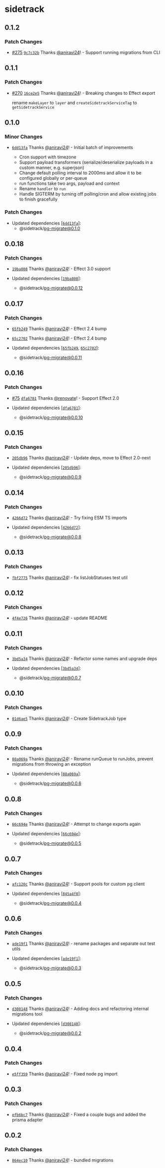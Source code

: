 # sidetrack

## 0.1.2

### Patch Changes

- [#275](https://github.com/sidetracklabs/sidetrack/pull/275) [`9c7c32b`](https://github.com/sidetracklabs/sidetrack/commit/9c7c32b8a9e64b7dae063407cb313576831c3f66) Thanks [@aniravi24](https://github.com/aniravi24)! - Support running migrations from CLI

## 0.1.1

### Patch Changes

- [#270](https://github.com/sidetracklabs/sidetrack/pull/270) [`16ce2e5`](https://github.com/sidetracklabs/sidetrack/commit/16ce2e55caa2fc071151903ecab0053bd70a253f) Thanks [@aniravi24](https://github.com/aniravi24)! - Breaking changes to Effect export

  rename `makeLayer` to `layer` and `createSidetrackServiceTag` to `getSidetrackService`

## 0.1.0

### Minor Changes

- [`6dd13fa`](https://github.com/sidetracklabs/sidetrack/commit/6dd13fab5c424f41d289e4b8065eaac3918e72ef) Thanks [@aniravi24](https://github.com/aniravi24)! - Initial batch of improvements

  - Cron support with timezone
  - Support payload transformers (serialize/deserialize payloads in a custom manner, e.g. superjson)
  - Change default polling interval to 2000ms and allow it to be configured globally or per-queue
  - run functions take two args, payload and context
  - Rename `handler` to `run`
  - Handle SIGTERM by turning off polling/cron and allow existing jobs to finish gracefully

### Patch Changes

- Updated dependencies [[`6dd13fa`](https://github.com/sidetracklabs/sidetrack/commit/6dd13fab5c424f41d289e4b8065eaac3918e72ef)]:
  - @sidetrack/pg-migrate@0.1.0

## 0.0.18

### Patch Changes

- [`19ba808`](https://github.com/sidetracklabs/sidetrack/commit/19ba8080bce6e758b3e8d53423a5d15c5eb0b25d) Thanks [@aniravi24](https://github.com/aniravi24)! - Effect 3.0 support

- Updated dependencies [[`19ba808`](https://github.com/sidetracklabs/sidetrack/commit/19ba8080bce6e758b3e8d53423a5d15c5eb0b25d)]:
  - @sidetrack/pg-migrate@0.0.12

## 0.0.17

### Patch Changes

- [`65fb249`](https://github.com/sidetracklabs/sidetrack/commit/65fb249719532a2ddcb207e41ee3ce5935db45ff) Thanks [@aniravi24](https://github.com/aniravi24)! - Effect 2.4 bump

- [`65c2702`](https://github.com/sidetracklabs/sidetrack/commit/65c270210c5871291d730c3e233d9ef0af908305) Thanks [@aniravi24](https://github.com/aniravi24)! - Effect 2.4 bump

- Updated dependencies [[`65fb249`](https://github.com/sidetracklabs/sidetrack/commit/65fb249719532a2ddcb207e41ee3ce5935db45ff), [`65c2702`](https://github.com/sidetracklabs/sidetrack/commit/65c270210c5871291d730c3e233d9ef0af908305)]:
  - @sidetrack/pg-migrate@0.0.11

## 0.0.16

### Patch Changes

- [#75](https://github.com/sidetracklabs/sidetrack/pull/75) [`dfa6781`](https://github.com/sidetracklabs/sidetrack/commit/dfa6781cf35ac0bf4e91d2536d1ccc4eb67b2ac7) Thanks [@renovate](https://github.com/apps/renovate)! - Support Effect 2.0

- Updated dependencies [[`dfa6781`](https://github.com/sidetracklabs/sidetrack/commit/dfa6781cf35ac0bf4e91d2536d1ccc4eb67b2ac7)]:
  - @sidetrack/pg-migrate@0.0.10

## 0.0.15

### Patch Changes

- [`205db96`](https://github.com/sidetracklabs/sidetrack/commit/205db965de7b860a60b4148fd12dc3b14ee912a4) Thanks [@aniravi24](https://github.com/aniravi24)! - Update deps, move to Effect 2.0-next

- Updated dependencies [[`205db96`](https://github.com/sidetracklabs/sidetrack/commit/205db965de7b860a60b4148fd12dc3b14ee912a4)]:
  - @sidetrack/pg-migrate@0.0.9

## 0.0.14

### Patch Changes

- [`4266d72`](https://github.com/sidetracklabs/sidetrack/commit/4266d72142f296edcefd19be30c2ce28a8839f82) Thanks [@aniravi24](https://github.com/aniravi24)! - Try fixing ESM TS imports

- Updated dependencies [[`4266d72`](https://github.com/sidetracklabs/sidetrack/commit/4266d72142f296edcefd19be30c2ce28a8839f82)]:
  - @sidetrack/pg-migrate@0.0.8

## 0.0.13

### Patch Changes

- [`fbf2775`](https://github.com/sidetracklabs/sidetrack/commit/fbf2775ac3da0ae7d2449140cb222efdb7b90577) Thanks [@aniravi24](https://github.com/aniravi24)! - fix listJobStatuses test util

## 0.0.12

### Patch Changes

- [`4f4e726`](https://github.com/sidetracklabs/sidetrack/commit/4f4e726f31d859b8b947afd1e2c0cc28e7d42bef) Thanks [@aniravi24](https://github.com/aniravi24)! - update README

## 0.0.11

### Patch Changes

- [`3bd5a34`](https://github.com/sidetracklabs/sidetrack/commit/3bd5a348e12814fcaaff4742a78508067aae1810) Thanks [@aniravi24](https://github.com/aniravi24)! - Refactor some names and upgrade deps

- Updated dependencies [[`3bd5a34`](https://github.com/sidetracklabs/sidetrack/commit/3bd5a348e12814fcaaff4742a78508067aae1810)]:
  - @sidetrack/pg-migrate@0.0.7

## 0.0.10

### Patch Changes

- [`01d6ae5`](https://github.com/sidetracklabs/sidetrack/commit/01d6ae5c23d20e055cee9f36b9d0c60f2f13ae83) Thanks [@aniravi24](https://github.com/aniravi24)! - Create SidetrackJob type

## 0.0.9

### Patch Changes

- [`08a069a`](https://github.com/sidetracklabs/sidetrack/commit/08a069a9a7859c5631f6e0eefe43ebeaa8115ca5) Thanks [@aniravi24](https://github.com/aniravi24)! - Rename runQueue to runJobs, prevent migrations from throwing an exception

- Updated dependencies [[`08a069a`](https://github.com/sidetracklabs/sidetrack/commit/08a069a9a7859c5631f6e0eefe43ebeaa8115ca5)]:
  - @sidetrack/pg-migrate@0.0.6

## 0.0.8

### Patch Changes

- [`66c694e`](https://github.com/sidetracklabs/sidetrack/commit/66c694e012c20eda2bc94c35292606d6ed534e1a) Thanks [@aniravi24](https://github.com/aniravi24)! - Attempt to change exports again

- Updated dependencies [[`66c694e`](https://github.com/sidetracklabs/sidetrack/commit/66c694e012c20eda2bc94c35292606d6ed534e1a)]:
  - @sidetrack/pg-migrate@0.0.5

## 0.0.7

### Patch Changes

- [`afc120c`](https://github.com/sidetracklabs/sidetrack/commit/afc120caf97ba523457b659b5be1b71264f65d34) Thanks [@aniravi24](https://github.com/aniravi24)! - Support pools for custom pg client

- Updated dependencies [[`845a4f0`](https://github.com/sidetracklabs/sidetrack/commit/845a4f094b821179cc0ca2dbb9ca0018822a31fd)]:
  - @sidetrack/pg-migrate@0.0.4

## 0.0.6

### Patch Changes

- [`ade19f1`](https://github.com/sidetracklabs/sidetrack/commit/ade19f15716cfb725380a31533ff64913aeabafb) Thanks [@aniravi24](https://github.com/aniravi24)! - rename packages and separate out test utils

- Updated dependencies [[`ade19f1`](https://github.com/sidetracklabs/sidetrack/commit/ade19f15716cfb725380a31533ff64913aeabafb)]:
  - @sidetrack/pg-migrate@0.0.3

## 0.0.5

### Patch Changes

- [`d308148`](https://github.com/sidetracklabs/sidetrack/commit/d3081489dee8504dec403d952a8308652477a233) Thanks [@aniravi24](https://github.com/aniravi24)! - Adding docs and refactoring internal migrations tool

- Updated dependencies [[`d308148`](https://github.com/sidetracklabs/sidetrack/commit/d3081489dee8504dec403d952a8308652477a233)]:
  - @sidetrack/pg-migrate@0.0.2

## 0.0.4

### Patch Changes

- [`e5ff359`](https://github.com/sidetracklabs/sidetrack/commit/e5ff359a0bc945868b3f485e7098b892c2342337) Thanks [@aniravi24](https://github.com/aniravi24)! - Fixed node pg import

## 0.0.3

### Patch Changes

- [`efb6bc7`](https://github.com/sidetracklabs/sidetrack/commit/efb6bc7b399b5b0a58457871272cc820fd70c3bd) Thanks [@aniravi24](https://github.com/aniravi24)! - Fixed a couple bugs and added the prisma adapter

## 0.0.2

### Patch Changes

- [`864ec10`](https://github.com/sidetracklabs/sidetrack/commit/864ec10f750b186f7482647f30c0e9d56f50bd85) Thanks [@aniravi24](https://github.com/aniravi24)! - bundled migrations
